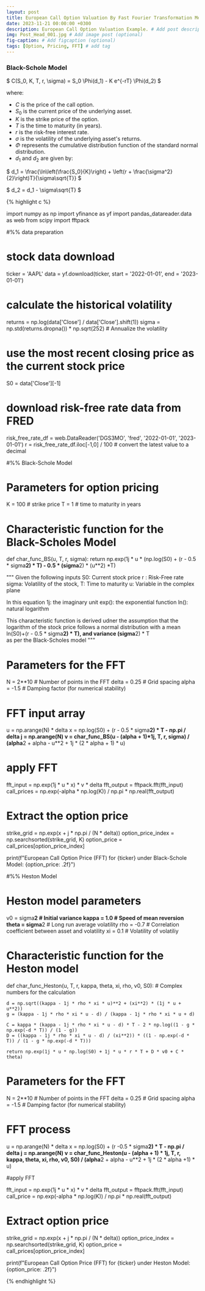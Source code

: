 ```yaml
---
layout: post
title: European Call Option Valuation By Fast Fourier Transformation Method
date: 2023-11-21 00:00:00 +0300
description: European Call Option Valuation Example. # Add post description (optional)
img: Post_Head_001.jpg # Add image post (optional)
fig-caption: # Add figcaption (optional)
tags: [Option, Pricing, FFT] # add tag
---
```


### Black-Schole Model


$
C(S_0, K, T, r, \sigma) = S_0 \Phi(d_1) - K e^{-rT} \Phi(d_2)
$

where:
- $C$ is the price of the call option.
- $S_0$ is the current price of the underlying asset.
- $K$ is the strike price of the option.
- $T$ is the time to maturity (in years).
- $r$ is the risk-free interest rate.
- $\sigma$ is the volatility of the underlying asset's returns.
- $\Phi$ represents the cumulative distribution function of the standard normal distribution.
- $d_1$ and $d_2$ are given by:

$
d_1 = \frac{\ln\left(\frac{S_0}{K}\right) + \left(r + \frac{\sigma^2}{2}\right)T}{\sigma\sqrt{T}}
$

$
d_2 = d_1 - \sigma\sqrt{T}
$


{% highlight c %}

import numpy as np
import yfinance as yf
import pandas_datareader.data as web
from scipy import fftpack

#%% data preparation 

# stock data download
ticker = 'AAPL'
data   = yf.download(ticker, start = '2022-01-01', end = '2023-01-01')

# calculate the historical volatility
returns  = np.log(data['Close'] / data['Close'].shift(1))
sigma    = np.std(returns.dropna()) * np.sqrt(252) # Annualize the volatility

# use the most recent closing price as the current stock price
S0 = data['Close'][-1]

# download risk-free rate data from FRED
risk_free_rate_df = web.DataReader('DGS3MO', 'fred', '2022-01-01', '2023-01-01')
r                 = risk_free_rate_df.iloc[-1,0] / 100 # convert the latest value to a decimal

#%% Black-Schole Model

# Parameters for option pricing
K = 100 # strike price
T = 1   # time to maturity in years

# Characteristic function for the Black-Scholes Model
def char_func_BS(u, T, r, sigma):
    return np.exp(1j * u * (np.log(S0) + (r - 0.5 * sigma**2) * T) - 0.5 * (sigma**2) * (u**2) *T)

"""
Given the following inputs
        S0:    Current stock price
        r :    Risk-Free rate
        sigma: Volatility of the stock,
        T:     Time to maturity
        u:     Variable in the complex plane
        
In this equation
        1j:    the imaginary unit
        exp(): the exponential function
        ln():  natural logarithm
        
This characteristic function is derived udner the assumption that the logarithm of the stock price
follows a normal distribution with a mean ln(S0)+(r - 0.5 * sigma**2) * T), and variance  (sigma**2) * T   
as per the Black-Scholes model
"""

# Parameters for the FFT
N     = 2**10 # Number of points in the FFT
delta = 0.25  # Grid spacing
alpha = -1.5  # Damping factor (for numerical stability)

# FFT input array
u = np.arange(N) * delta
x = np.log(S0) + (r - 0.5 * sigma**2) * T - np.pi / delta
j = np.arange(N)
v = char_func_BS(u - (alpha + 1)*1j, T, r, sigma) / (alpha**2 + alpha - u**2 + 1j * (2 * alpha + 1) * u)

# apply FFT
fft_input   = np.exp(1j * u * x) * v * delta
fft_output  = fftpack.fft(fft_input)
call_prices = np.exp(-alpha * np.log(K)) / np.pi * np.real(fft_output)

# Extract the option price
strike_grid = np.exp(x + j * np.pi / (N * delta))
option_price_index = np.searchsorted(strike_grid, K)
option_price = call_prices[option_price_index]

print(f"European Call Option Price (FFT) for {ticker} under Black-Schole Model: {option_price: .2f}")

#%% Heston Model

# Heston model parameters

v0    = sigma**2 # Initial variance
kappa = 1.0      # Speed of mean reversion
theta = sigma**2 # Long run average volatility
rho   = -0.7     # Correlation coefficient between asset and volatility
xi    = 0.1      # Volatility of volatiliy

# Characteristic function for the Heston model

def char_func_Heston(u, T, r, kappa, theta, xi, rho, v0, S0):
    # Complex numbers for the calculation
    
    d = np.sqrt((kappa - 1j * rho * xi * u)**2 + (xi**2) * (1j * u + u**2))
    g = (kappa - 1j * rho * xi * u - d) / (kappa - 1j * rho * xi * u + d)
    
    C = kappa * (kappa - 1j * rho * xi * u - d) * T - 2 * np.log((1 - g * np.exp(-d * T)) / (1 - g))
    D = ((kappa - 1j * rho * xi * u - d) / (xi**2)) * ((1 - np.exp(-d * T)) / (1 - g * np.exp(-d * T)))
    
    return np.exp(1j * u * np.log(S0) + 1j * u * r * T + D * v0 + C * theta)

# Parameters for the FFT
N     = 2**10 # Number of points in the FFT
delta = 0.25  # Grid spacing
alpha = -1.5  # Damping factor (for numerical stability)

# FFT process

u = np.arange(N) * delta
x = np.log(S0) + (r -0.5 * sigma**2) * T - np.pi / delta
j = np.arange(N)
v = char_func_Heston(u - (alpha + 1) * 1j, T, r, kappa, theta, xi, rho, v0, S0) / (alpha**2 + alpha - u**2 + 1j * (2 * alpha +1) * u)

#apply FFT

fft_input   = np.exp(1j * u * x) * v * delta
fft_output  = fftpack.fft(fft_input)
call_price  = np.exp(-alpha * np.log(K)) / np.pi * np.real(fft_output)


# Extract option price

strike_grid = np.exp(x + j * np.pi / (N * delta))
option_price_index = np.searchsorted(strike_grid, K)
option_price = call_prices[option_price_index]

print(f"European Call Option Price (FFT) for {ticker} under Heston Model: {option_price: .2f}")

{% endhighlight %}